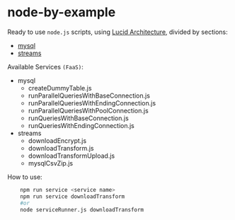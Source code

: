 # node-by-example
Ready to use `node.js` scripts, using [Lucid Architecture](lucid.md), divided by sections:
- [mysql](mysql/readme.md)
- [streams](streams/readme.md)

Available Services `(FaaS)`:
- mysql
  - createDummyTable.js
  - runParallelQueriesWithBaseConnection.js
  - runParallelQueriesWithEndingConnection.js
  - runParallelQueriesWithPoolConnection.js
  - runQueriesWithBaseConnection.js
  - runQueriesWithEndingConnection.js
- streams
  - downloadEncrypt.js
  - downloadTransform.js
  - downloadTransformUpload.js
  - mysqlCsvZip.js

How to use:
```sh
    npm run service <service name>
    npm run service downloadTransform
    #or
    node serviceRunner.js downloadTransform
```

